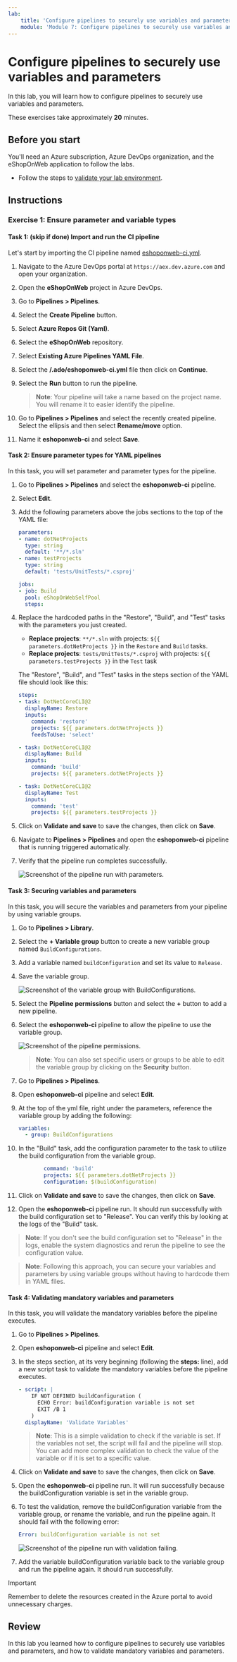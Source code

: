 ```yaml
---
lab:
    title: 'Configure pipelines to securely use variables and parameters'
    module: 'Module 7: Configure pipelines to securely use variables and parameters'
---
```


# Configure pipelines to securely use variables and parameters

In this lab, you will learn how to configure pipelines to securely use variables and parameters.

These exercises take approximately **20** minutes.

## Before you start

You'll need an Azure subscription, Azure DevOps organization, and the eShopOnWeb application to follow the labs.

- Follow the steps to [validate your lab environment](APL2001_M00_Validate_Lab_Environment.md).

## Instructions

### Exercise 1: Ensure parameter and variable types

#### Task 1: (skip if done) Import and run the CI pipeline

Let's start by importing the CI pipeline named [eshoponweb-ci.yml](https://github.com/MicrosoftLearning/eShopOnWeb/blob/main/.ado/eshoponweb-ci.yml).

1. Navigate to the Azure DevOps portal at `https://aex.dev.azure.com` and open your organization.

1. Open the **eShopOnWeb** project in Azure DevOps.

1. Go to **Pipelines > Pipelines**.

1. Select the **Create Pipeline** button.

1. Select **Azure Repos Git (Yaml)**.

1. Select the **eShopOnWeb** repository.

1. Select **Existing Azure Pipelines YAML File**.

1. Select the **/.ado/eshoponweb-ci.yml** file then click on **Continue**.

1. Select the **Run** button to run the pipeline.

   > **Note**: Your pipeline will take a name based on the project name. You will rename it to easier identify the pipeline.

1. Go to **Pipelines > Pipelines** and select the recently created pipeline. Select the ellipsis and then select **Rename/move** option.

1. Name it **eshoponweb-ci** and select **Save**.

#### Task 2: Ensure parameter types for YAML pipelines

In this task, you will set parameter and parameter types for the pipeline.

1. Go to **Pipelines > Pipelines** and select the **eshoponweb-ci** pipeline.

1. Select **Edit**.

1. Add the following parameters above the jobs sections to the top of the YAML file:

   ```yaml
   parameters:
   - name: dotNetProjects
     type: string
     default: '**/*.sln'
   - name: testProjects
     type: string
     default: 'tests/UnitTests/*.csproj'

   jobs:
   - job: Build
     pool: eShopOnWebSelfPool
     steps:

   ```

1. Replace the hardcoded paths in the "Restore", "Build", and "Test" tasks with the parameters you just created.

   - **Replace projects**: `**/*.sln` with projects: `${{ parameters.dotNetProjects }}` in the `Restore` and `Build` tasks.
   - **Replace projects**: `tests/UnitTests/*.csproj` with projects: `${{ parameters.testProjects }}` in the `Test` task

   The "Restore", "Build", and "Test" tasks in the steps section of the YAML file should look like this:

    ```yaml
    steps:
    - task: DotNetCoreCLI@2
      displayName: Restore
      inputs:
        command: 'restore'
        projects: ${{ parameters.dotNetProjects }}
        feedsToUse: 'select'
    
    - task: DotNetCoreCLI@2
      displayName: Build
      inputs:
        command: 'build'
        projects: ${{ parameters.dotNetProjects }}
    
    - task: DotNetCoreCLI@2
      displayName: Test
      inputs:
        command: 'test'
        projects: ${{ parameters.testProjects }}
    
    ```

1. Click on **Validate and save** to save the changes, then click on **Save**.

1. Navigate to **Pipelines > Pipelines** and open the **eshoponweb-ci** pipeline that is running triggered automatically.

1. Verify that the pipeline run completes successfully.

   ![Screenshot of the pipeline run with parameters.](media/pipeline-parameters-run.png)

#### Task 3: Securing variables and parameters

In this task, you will secure the variables and parameters from your pipeline by using variable groups.

1. Go to **Pipelines > Library**.

1. Select the **+ Variable group** button to create a new variable group named `BuildConfigurations`.

1. Add a variable named `buildConfiguration` and set its value to `Release`.

1. Save the variable group.

   ![Screenshot of the variable group with BuildConfigurations.](media/eshop-variable-group.png)

1. Select the **Pipeline permissions** button and select the **+** button to add a new pipeline.

1. Select the **eshoponweb-ci** pipeline to allow the pipeline to use the variable group.

   ![Screenshot of the pipeline permissions.](media/pipeline-permissions.png)

   > **Note**: You can also set specific users or groups to be able to edit the variable group by clicking on the **Security** button.

1. Go to **Pipelines > Pipelines**.

1. Open **eshoponweb-ci** pipeline and select **Edit**.

1. At the top of the yml file, right under the parameters, reference the variable group by adding the following:

   ```yaml
   variables:
     - group: BuildConfigurations
   ```

1. In the "Build" task, add the configuration parameter to the task to utilize the build configuration from the variable group.

    ```yaml
            command: 'build'
            projects: ${{ parameters.dotNetProjects }}
            configuration: $(buildConfiguration)
    ```

1. Click on **Validate and save** to save the changes, then click on **Save**.

1. Open the **eshoponweb-ci** pipeline run. It should run successfully with the build configuration set to "Release". You can verify this by looking at the logs of the "Build" task.

> **Note**: If you don't see the build configuration set to "Release" in the logs, enable the system diagnostics and rerun the pipeline to see the configuration value.

> **Note**: Following this approach, you can secure your variables and parameters by using variable groups without having to hardcode them in YAML files.

#### Task 4: Validating mandatory variables and parameters

In this task, you will validate the mandatory variables before the pipeline executes.

1. Go to **Pipelines > Pipelines**.

1. Open **eshoponweb-ci** pipeline and select **Edit**.

1. In the steps section, at its very beginning (following the **steps:** line), add a new script task to validate the mandatory variables before the pipeline executes.

    ```yaml
    - script: |
        IF NOT DEFINED buildConfiguration (
          ECHO Error: buildConfiguration variable is not set
          EXIT /B 1
        )
      displayName: 'Validate Variables'
     ```

    > **Note**: This is a simple validation to check if the variable is set. If the variables not set, the script will fail and the pipeline will stop. You can add more complex validation to check the value of the variable or if it is set to a specific value.

1. Click on **Validate and save** to save the changes, then click on **Save**.

1. Open the **eshoponweb-ci** pipeline run. It will run successfully because the buildConfiguration variable is set in the variable group.

1. To test the validation, remove the buildConfiguration variable from the variable group, or rename the variable, and run the pipeline again. It should fail with the following error:

    ```yaml
    Error: buildConfiguration variable is not set   
    ```

    ![Screenshot of the pipeline run with validation failing.](media/pipeline-validation-fail.png)

1. Add the variable buildConfiguration variable back to the variable group and run the pipeline again. It should run successfully.

> [!IMPORTANT]
> Remember to delete the resources created in the Azure portal to avoid unnecessary charges.

## Review

In this lab you learned how to configure pipelines to securely use variables and parameters, and how to validate mandatory variables and parameters.
